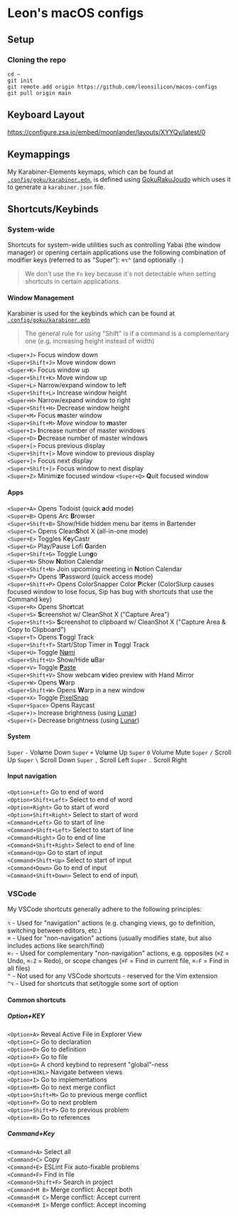 # Leon's macOS configs

## Setup

### Cloning the repo

```shell
cd ~
git init
git remote add origin https://github.com/leonsilicon/macos-configs
git pull origin main
```

## Keyboard Layout

<https://configure.zsa.io/embed/moonlander/layouts/XYYQy/latest/0>

## Keymappings

My Karabiner-Elements keymaps, which can be found at [`.config/goku/karabiner.edn`](./.config/goku/karabiner.edn), is defined using [GokuRakuJoudo](https://github.com/yqrashawn/GokuRakuJoudo) which uses it to generate a `karabiner.json` file.

## Shortcuts/Keybinds

### System-wide

Shortcuts for system-wide utilities such as controlling Yabai (the window manager) or opening certain applications use the following combination of modifier keys (referred to as "Super"): `⌘⌥^` (and optionally `⇧`)

> We don't use the `Fn` key because it's not detectable when setting shortcuts in certain applications.

#### Window Management

Karabiner is used for the keybinds which can be found at [`.config/goku/karabiner.edn`](./.config/goku/karabiner.edn)

> The general rule for using "Shift" is if a command is a complementary one (e.g. increasing height instead of width)

`<Super+J>` Focus window down\
`<Super+Shift+J>` Move window down\
`<Super+K>` Focus window up\
`<Super+Shift+K>` Move window up\
`<Super+L>` Narrow/expand window to left\
`<Super+Shift+L>` Increase window height\
`<Super+H>` Narrow/expand window to right\
`<Super+Shift+H>` Decrease window height\
`<Super+M>` Focus **m**aster window\
`<Super+Shift+M>` _Move_ window to **m**aster\
`<Super+I>` **I**ncrease number of master windows\
`<Super+D>` **D**ecrease number of master windows\
`<Super+[>` Focus previous display\
`<Super+Shift+[>` Move window to previous display\
`<Super+]>` Focus next display\
`<Super+Shift+]>` Focus window to next display\
`<Super+Z>` Minimi**z**e focused window
`<Super+Q>` **Q**uit focused window

#### Apps

`<Super+A>` Opens Todoist (quick **a**dd mode)\
`<Super+B>` Opens Arc **B**rowser\
`<Super+Shift+B>` Show/Hide hidden menu bar items in Bartender\
`<Super+C>` Opens Clean**S**hot X (all-in-one mode)\
`<Super+E>` Toggles K**e**yCastr\
`<Super+G>` Play/Pause Lofi **G**arden\
`<Super+Shift+G>` Toggle Lun**g**o\
`<Super+N>` Show **N**otion Calendar\
`<Super+Shift+N>` Join upcoming meeting in **N**otion Calendar\
`<Super+P>` Opens 1**P**assword (quick access mode)\
`<Super+Shift+P>` Opens ColorSnapper Color **P**icker (ColorSlurp causes focused window to lose focus, Sip has bug with shortcuts that use the Command key)\
`<Super+R>` Opens Sho**r**tcat\
`<Super+S>` **S**creenshot w/ CleanShot X ("Capture Area")\
`<Super+Shift+S>` **S**creenshot to clipboard w/ CleanShot X ("Capture Area & Copy to Clipboard")\
`<Super+T>` Opens **T**oggl Track\
`<Super+Shift+T>` Start/Stop Timer in **T**oggl Track\
`<Super+U>` Toggle [N**u**mi](https://numi.app)\
`<Super+Shift+U>` Show/Hide **u**Bar\
`<Super+V>` Toggle [**P**aste](https://pasteapp.io/)\
`<Super+Shift+V>` Show webcam **v**ideo preview with Hand Mirror\
`<Super+W>` Opens **W**arp\
`<Super+Shift+W>` Opens **W**arp in a new window\
`<Super+X>` Toggle [PixelSnap](https://getpixelsnap.com)\
`<Super+Space>` Opens Raycast\
`<Super+)>` Increase brightness (using [Lunar](https://lunar.fyi))\
`<Super+(>` Decrease brightness (using [Lunar](https://lunar.fyi))

#### System

`Super` `-` Vol**u**me Down
`Super` `+` Vol**u**me Up
`Super` `0` Volume Mute
`Super` `/` Scroll Up
`Super` `\` Scroll Down
`Super` `,` Scroll Left
`Super` `.` Scroll Right

#### Input navigation

`<Option+Left>` Go to end of word\
`<Option+Shift+Left>` Select to end of word\
`<Option+Right>` Go to start of word\
`<Option+Shift+Right>` Select to start of word\
`<Command+Left>` Go to start of line\
`<Command+Shift+Left>` Select to start of line\
`<Command+Right>` Go to end of line\
`<Command+Shift+Right>` Select to end of line\
`<Command+Up>` Go to start of input\
`<Command+Shift+Up>` Select to start of input\
`<Command+Down>` Go to end of input\
`<Command+Shift+Down>` Select to end of input\

### VSCode

My VSCode shortcuts generally adhere to the following principles:

`⌥` - Used for "navigation" actions (e.g. changing views, go to definition, switching between editors, etc.)\
`⌘` - Used for "non-navigation" actions (usually modifies state, but also includes actions like search/find)\
`⌘⇧` - Used for complementary "non-navigation" actions, e.g. opposites (`⌘Z` = Undo, `⌘⇧Z` = Redo), or scope changes (`⌘F` = Find in current file, `⌘⇧F` = Find in all files)\
`^` - Not used for any VSCode shortcuts - reserved for the Vim extension\
`^⌥` - Used for shortcuts that set/toggle some sort of option

#### Common shortcuts

##### Option+KEY

`<Option+A>` Reveal Active File in Explorer View\
`<Option+C>` Go to declaration\
`<Option+D>` Go to definition\
`<Option+F>` Go to file\
`<Option+G>` A chord keybind to represent "global"-ness\
`<Option+HJKL>` Navigate between views\
`<Option+I>` Go to implementations\
`<Option+M>` Go to next merge conflict\
`<Option+Shift+M>` Go to previous merge conflict\
`<Option+P>` Go to next problem\
`<Option+Shift+P>` Go to previous problem\
`<Option+R>` Go to references

##### Command+Key

`<Command+A>` Select all\
`<Command+C>` Copy\
`<Command+E>` ESLint Fix auto-fixable problems\
`<Command+F>` Find in file\
`<Command+Shift+F>` Search in project\
`<Command+M B>` Merge conflict: Accept both\
`<Command+M C>` Merge conflict: Accept current\
`<Command+M I>` Merge conflict: Accept incoming

